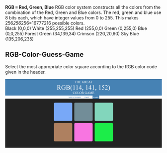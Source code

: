 **RGB ≡ Red, Green, Blue**
RGB color system constructs all the colors from the combination of the Red, Green and Blue colors. 
The red, green and blue use 8 bits each, which have integer values from 0 to 255. This makes 256*256*256=16777216 possible colors.
<br/>
Black	(0,0,0) 
White (255,255,255)
Red	(255,0,0)
Green	(0,255,0)
Blue (0,0,255)
Forest Green (34,139,34)
Crimson (220,20,60)
Sky Blue (135,206,235)
<br/>
## RGB-Color-Guess-Game
Select the most appropriate color square according to the RGB color code given in the header. 

![RGB_Color_Guess](/ss.png)
